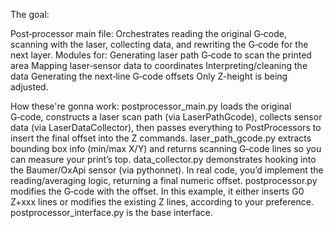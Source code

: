  The goal:

Post‑processor main file: Orchestrates reading the original G‑code, scanning with the laser, collecting data, and rewriting the G‑code for the next layer.
Modules for:
Generating laser path G‑code to scan the printed area
Mapping laser‐sensor data to coordinates
Interpreting/cleaning the data
Generating the next‐line G‑code offsets
Only Z-height is being adjusted.

How these're gonna work: 
postprocessor_main.py loads the original G‑code, constructs a laser scan path (via LaserPathGcode), collects sensor data (via LaserDataCollector), then passes everything to PostProcessors to insert the final offset into the Z commands.
laser_path_gcode.py extracts bounding box info (min/max X/Y) and returns scanning G‑code lines so you can measure your print’s top.
data_collector.py demonstrates hooking into the Baumer/OxApi sensor (via pythonnet). In real code, you’d implement the reading/averaging logic, returning a final numeric offset.
postprocessor.py modifies the G‑code with the offset. In this example, it either inserts G0 Z+xxx lines or modifies the existing Z lines, according to your preference.
postprocessor_interface.py is the base interface.
